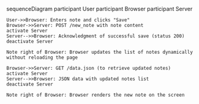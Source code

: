 sequenceDiagram
    participant User
    participant Browser
    participant Server

    User->>Browser: Enters note and clicks "Save"
    Browser->>Server: POST /new_note with note content
    activate Server
    Server-->>Browser: Acknowledgment of successful save (status 200)
    deactivate Server

    Note right of Browser: Browser updates the list of notes dynamically without reloading the page

    Browser->>Server: GET /data.json (to retrieve updated notes)
    activate Server
    Server-->>Browser: JSON data with updated notes list
    deactivate Server

    Note right of Browser: Browser renders the new note on the screen
